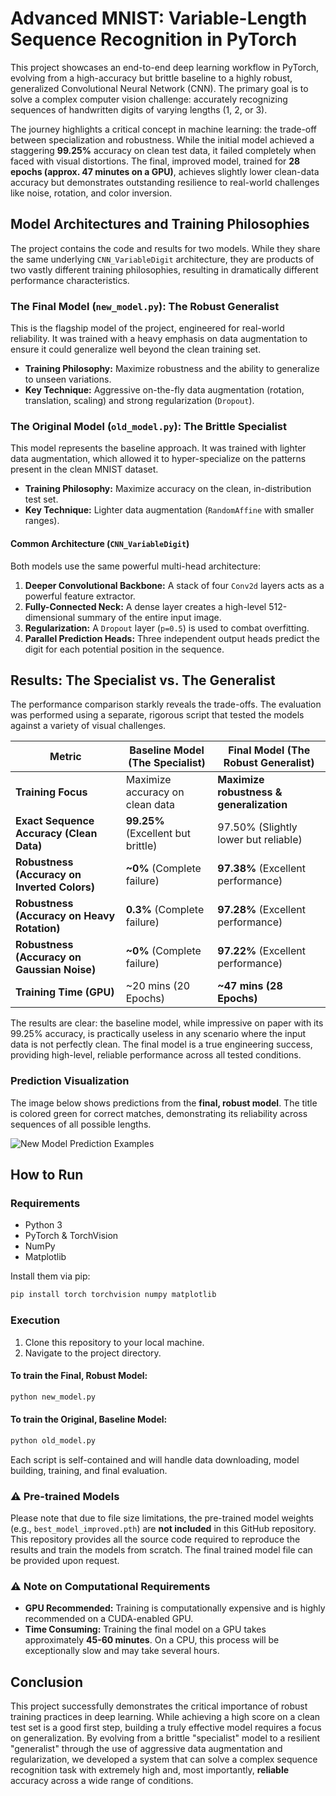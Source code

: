 # Advanced MNIST: Variable-Length Sequence Recognition in PyTorch

This project showcases an end-to-end deep learning workflow in PyTorch, evolving from a high-accuracy but brittle baseline to a highly robust, generalized Convolutional Neural Network (CNN). The primary goal is to solve a complex computer vision challenge: accurately recognizing sequences of handwritten digits of varying lengths (1, 2, or 3).

The journey highlights a critical concept in machine learning: the trade-off between specialization and robustness. While the initial model achieved a staggering **99.25%** accuracy on clean test data, it failed completely when faced with visual distortions. The final, improved model, trained for **28 epochs (approx. 47 minutes on a GPU)**, achieves slightly lower clean-data accuracy but demonstrates outstanding resilience to real-world challenges like noise, rotation, and color inversion.

## Model Architectures and Training Philosophies

The project contains the code and results for two models. While they share the same underlying `CNN_VariableDigit` architecture, they are products of two vastly different training philosophies, resulting in dramatically different performance characteristics.

### The Final Model (`new_model.py`): The Robust Generalist

This is the flagship model of the project, engineered for real-world reliability. It was trained with a heavy emphasis on data augmentation to ensure it could generalize well beyond the clean training set.

*   **Training Philosophy:** Maximize robustness and the ability to generalize to unseen variations.
*   **Key Technique:** Aggressive on-the-fly data augmentation (rotation, translation, scaling) and strong regularization (`Dropout`).

### The Original Model (`old_model.py`): The Brittle Specialist

This model represents the baseline approach. It was trained with lighter data augmentation, which allowed it to hyper-specialize on the patterns present in the clean MNIST dataset.

*   **Training Philosophy:** Maximize accuracy on the clean, in-distribution test set.
*   **Key Technique:** Lighter data augmentation (`RandomAffine` with smaller ranges).

#### Common Architecture (`CNN_VariableDigit`)

Both models use the same powerful multi-head architecture:
1.  **Deeper Convolutional Backbone:** A stack of four `Conv2d` layers acts as a powerful feature extractor.
2.  **Fully-Connected Neck:** A dense layer creates a high-level 512-dimensional summary of the entire input image.
3.  **Regularization:** A `Dropout` layer (`p=0.5`) is used to combat overfitting.
4.  **Parallel Prediction Heads:** Three independent output heads predict the digit for each potential position in the sequence.

## Results: The Specialist vs. The Generalist

The performance comparison starkly reveals the trade-offs. The evaluation was performed using a separate, rigorous script that tested the models against a variety of visual challenges.

| Metric                                        | Baseline Model (The Specialist)            | **Final Model (The Robust Generalist)**     |
| --------------------------------------------- | ------------------------------------------ | ------------------------------------------- |
| **Training Focus**                            | Maximize accuracy on clean data            | **Maximize robustness & generalization**    |
| **Exact Sequence Accuracy (Clean Data)**      | **99.25%** (Excellent but brittle)         | 97.50% (Slightly lower but reliable)      |
| **Robustness (Accuracy on Inverted Colors)**  | **~0%** (Complete failure)                 | **97.38%** (Excellent performance)          |
| **Robustness (Accuracy on Heavy Rotation)**   | **0.3%** (Complete failure)                | **97.28%** (Excellent performance)          |
| **Robustness (Accuracy on Gaussian Noise)**   | **~0%** (Complete failure)                 | **97.22%** (Excellent performance)          |
| **Training Time (GPU)**                       | ~20 mins (20 Epochs)                       | **~47 mins (28 Epochs)**                    |

The results are clear: the baseline model, while impressive on paper with its 99.25% accuracy, is practically useless in any scenario where the input data is not perfectly clean. The final model is a true engineering success, providing high-level, reliable performance across all tested conditions.

### Prediction Visualization

The image below shows predictions from the **final, robust model**. The title is colored green for correct matches, demonstrating its reliability across sequences of all possible lengths.

![New Model Prediction Examples](https://i.postimg.cc/yNhGZX3d/541146839-1304191204586271-1447129507572982572-n.png)

## How to Run

### Requirements
- Python 3
- PyTorch & TorchVision
- NumPy
- Matplotlib

Install them via pip:
```bash
pip install torch torchvision numpy matplotlib
```

### Execution
1. Clone this repository to your local machine.
2. Navigate to the project directory.

#### To train the **Final, Robust Model**:
```bash
python new_model.py
```

#### To train the **Original, Baseline Model**:
```bash
python old_model.py
```
Each script is self-contained and will handle data downloading, model building, training, and final evaluation.

### :warning: Pre-trained Models

Please note that due to file size limitations, the pre-trained model weights (e.g., `best_model_improved.pth`) are **not included** in this GitHub repository. This repository provides all the source code required to reproduce the results and train the models from scratch. The final trained model file can be provided upon request.

### :warning: Note on Computational Requirements
*   **GPU Recommended:** Training is computationally expensive and is highly recommended on a CUDA-enabled GPU.
*   **Time Consuming:** Training the final model on a GPU takes approximately **45-60 minutes**. On a CPU, this process will be exceptionally slow and may take several hours.

## Conclusion

This project successfully demonstrates the critical importance of robust training practices in deep learning. While achieving a high score on a clean test set is a good first step, building a truly effective model requires a focus on generalization. By evolving from a brittle "specialist" model to a resilient "generalist" through the use of aggressive data augmentation and regularization, we developed a system that can solve a complex sequence recognition task with extremely high and, most importantly, **reliable** accuracy across a wide range of conditions.

